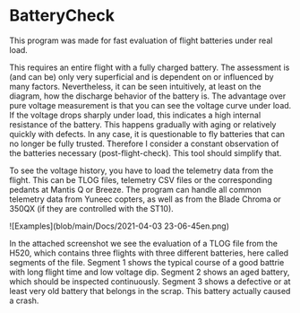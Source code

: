 # BatteryCheck
This program was made for fast evaluation of flight batteries under real load.

This requires an entire flight with a fully charged battery. The assessment is (and can be) only very superficial and is dependent on or influenced by many factors. Nevertheless, it can be seen intuitively, at least on the diagram, how the discharge behavior of the battery is. The advantage over pure voltage measurement is that you can see the voltage curve under load. If the voltage drops sharply under load, this indicates a high internal resistance of the battery. This happens gradually with aging or relatively quickly with defects.
In any case, it is questionable to fly batteries that can no longer be fully trusted. Therefore I consider a constant observation of the batteries necessary (post-flight-check).
This tool should simplify that.

To see the voltage history, you have to load the telemetry data from the flight. This can be TLOG files, telemetry CSV files or the corresponding pedants at Mantis Q or Breeze. The program can handle all common telemetry data from Yuneec copters, as well as from the Blade Chroma or 350QX (if they are controlled with the ST10).

![Examples](blob/main/Docs/2021-04-03 23-06-45en.png)

In the attached screenshot we see the evaluation of a TLOG file from the H520, which contains three flights with three different batteries, here called segments of the file.
Segment 1 shows the typical course of a good battrie with long flight time and low voltage dip.
Segment 2 shows an aged battery, which should be inspected continuously.
Segment 3 shows a defective or at least very old battery that belongs in the scrap. This battery actually caused a crash.
